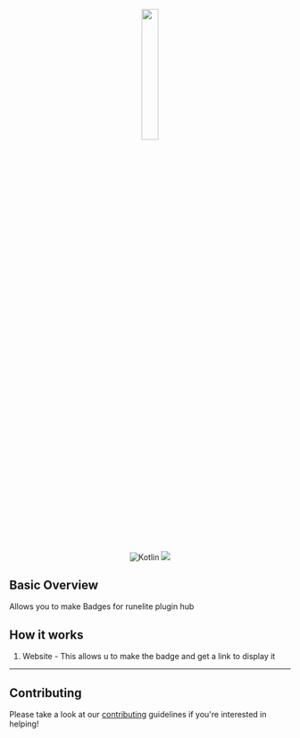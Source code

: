 <p></p>
<div align="center"><img width=24.5% src="https://pbs.twimg.com/profile_images/1080521423733616640/xfSrEBc3_400x400.jpg"></div>

<div align="center">

![Kotlin](https://img.shields.io/badge/kotlin-1.7.0-green.svg?style=for-the-badge&colorB=7289da)
![](https://img.shields.io/tokei/lines/github/Mark7625/runelite-badges?&colorB=7289da&style=for-the-badge)
</div>

## Basic Overview
Allows you to make Badges for runelite plugin hub

## How it works

1. Website - This allows u to make the badge and get a link to display it

-----
## Contributing
Please take a look at our [contributing](https://github.com/anfederico/clairvoyant/blob/master/CONTRIBUTING.md) guidelines if you're interested in helping!

